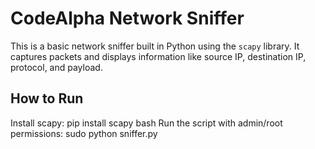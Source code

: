 # CodeAlpha Network Sniffer

This is a basic network sniffer built in Python using the `scapy` library. It captures packets and displays information like source IP, destination IP, protocol, and payload.

## How to Run
Install scapy:
pip install scapy
bash
Run the script with admin/root permissions:
sudo python sniffer.py
